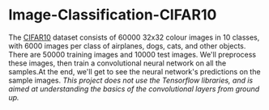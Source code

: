 # Image-Classification-CIFAR10
The [CIFAR10](https://www.cs.toronto.edu/~kriz/cifar.html) dataset consists of 60000 32x32 colour images in 10 classes, with 6000 images per class of airplanes, dogs, cats, and other objects. There are 50000 training images and 10000 test images. We'll preprocess these images, then train a convolutional neural network on all the samples.At the end, we'll get to see the neural network's predictions on the sample images.
*This project does not use the Tensorflow libraries, and is aimed at understanding the basics of the convolutional layers from ground up.* 
